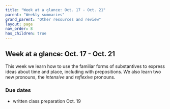 ```yaml
---
title: "Week at a glance: Oct. 17 - Oct. 21"
parent: "Weekly summaries"
grand_parent: "Other resources and review"
layout: page
nav_order: 8
has_children: true
---
```





## Week at a glance: Oct. 17 - Oct. 21

This week we learn how to use the familiar forms of substantives to express ideas about time and place, including with prepositions.  We also learn two new pronouns, the *intensive* and *reflexive* pronouns.

### Due dates

- written class preparation Oct. 19
